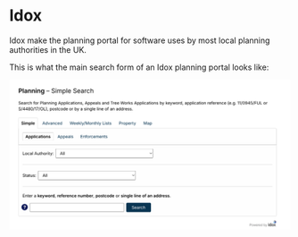 # Idox

Idox make the planning portal for software uses by most local planning authorities in the UK.

This is what the main search form of an Idox planning portal looks like:

![Idox Main Form](images/idox_main_form.png)
